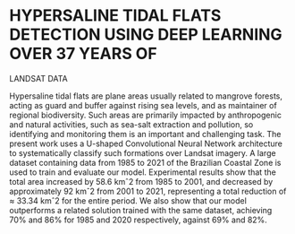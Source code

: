 # HYPERSALINE TIDAL FLATS DETECTION USING DEEP LEARNING OVER 37 YEARS OF
LANDSAT DATA

Hypersaline tidal flats are plane areas usually related to mangrove forests, acting as guard and buffer against rising sea
levels, and as maintainer of regional biodiversity. Such areas are primarily impacted by anthropogenic and natural activities, such as sea-salt extraction and pollution, so identifying and monitoring them is an important and challenging task. The present work uses a U-shaped Convolutional Neural Network architecture to systematically classify such formations over Landsat imagery. A large dataset containing data from 1985 to 2021 of the Brazilian Coastal Zone is used to train and evaluate our model. Experimental results show that the total area increased by 58.6 kmˆ2 from 1985 to 2001, and decreased by approximately 92 kmˆ2 from 2001 to 2021, representing a total reduction of ≈ 33.34 kmˆ2 for the entire period. We also show that our model outperforms a related solution trained with the same dataset, achieving 70% and 86% for 1985 and 2020 respectively, against 69% and 82%.
